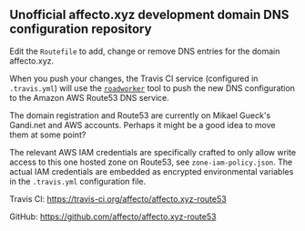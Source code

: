 ## Unofficial affecto.xyz development domain DNS configuration repository

Edit the `Routefile` to add, change or remove DNS entries for the domain affecto.xyz.

When you push your changes, the Travis CI service (configured in `.travis.yml`)
will use the [`roadworker`](http://roadworker.codenize.tools/) tool to push the 
new DNS configuration to the Amazon AWS Route53 DNS service.

The domain registration and Route53 are currently on Mikael Gueck's Gandi.net
and AWS accounts. Perhaps it might be a good idea to move them at some point?

The relevant AWS IAM credentials are specifically crafted to only allow write
access to this one hosted zone on Route53, see `zone-iam-policy.json`.
The actual IAM credentials are embedded as encrypted environmental variables in
the `.travis.yml` configuration file.

Travis CI: https://travis-ci.org/affecto/affecto.xyz-route53

GitHub: https://github.com/affecto/affecto.xyz-route53
